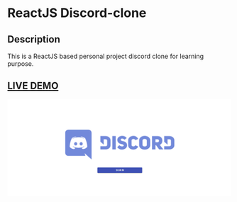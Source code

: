 # ReactJS Discord-clone      
## Description
This is a ReactJS based personal project discord clone for learning purpose.
## <a href="https://discord-clone-7ad3d.web.app/" target="_blank">LIVE DEMO</a>

![ReactJS Discord-clone Website](discord-img1.png?raw=true "ReactJS Discord-clone Website")


